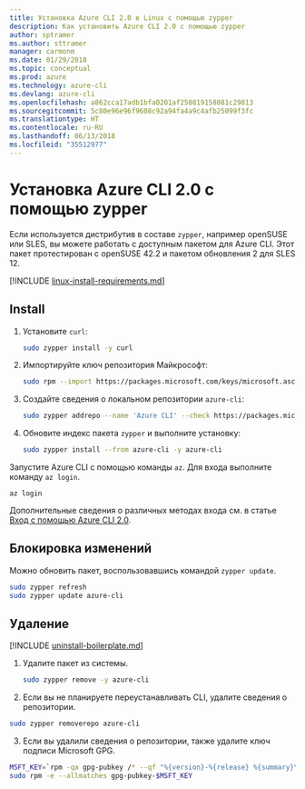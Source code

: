 ```yaml
---
title: Установка Azure CLI 2.0 в Linux с помощью zypper
description: Как установить Azure CLI 2.0 с помощью zypper
author: sptramer
ms.author: sttramer
manager: carmonm
ms.date: 01/29/2018
ms.topic: conceptual
ms.prod: azure
ms.technology: azure-cli
ms.devlang: azure-cli
ms.openlocfilehash: a862cca17adb1bfa0201af250819158081c29813
ms.sourcegitcommit: 5c80e96e96f9608c92a94fa4a9c4afb25099f3fc
ms.translationtype: HT
ms.contentlocale: ru-RU
ms.lasthandoff: 06/13/2018
ms.locfileid: "35512977"
---
```

# <a name="install-azure-cli-20-with-zypper"></a>Установка Azure CLI 2.0 с помощью zypper

Если используется дистрибутив в составе `zypper`, например openSUSE или SLES, вы можете работать с доступным пакетом для Azure CLI. Этот пакет протестирован с openSUSE 42.2 и пакетом обновления 2 для SLES 12.

[!INCLUDE [linux-install-requirements.md](includes/linux-install-requirements.md)]

## <a name="install"></a>Install

1. Установите `curl`:

   ```bash
   sudo zypper install -y curl
   ```

2. Импортируйте ключ репозитория Майкрософт:

   ```bash
   sudo rpm --import https://packages.microsoft.com/keys/microsoft.asc
   ```

3. Создайте сведения о локальном репозитории `azure-cli`:

   ```bash
   sudo zypper addrepo --name 'Azure CLI' --check https://packages.microsoft.com/yumrepos/azure-cli azure-cli
   ```

4. Обновите индекс пакета `zypper` и выполните установку:

   ```bash
   sudo zypper install --from azure-cli -y azure-cli
   ```

Запустите Azure CLI с помощью команды `az`. Для входа выполните команду `az login`.

```azurecli
az login
```

Дополнительные сведения о различных методах входа см. в статье [Вход с помощью Azure CLI 2.0](authenticate-azure-cli.md).

## <a name="update"></a>Блокировка изменений

Можно обновить пакет, воспользовавшись командой `zypper update`.

```bash
sudo zypper refresh
sudo zypper update azure-cli
```

## <a name="uninstall"></a>Удаление

[!INCLUDE [uninstall-boilerplate.md](includes/uninstall-boilerplate.md)]

1. Удалите пакет из системы.

    ```bash
    sudo zypper remove -y azure-cli
    ```

2. Если вы не планируете переустанавливать CLI, удалите сведения о репозитории.

  ```bash
  sudo zypper removerepo azure-cli
  ```

3. Если вы удалили сведения о репозитории, также удалите ключ подписи Microsoft GPG.

  ```bash
  MSFT_KEY=`rpm -qa gpg-pubkey /* --qf "%{version}-%{release} %{summary}\n" | grep Microsoft | awk '{print $1}'`
  sudo rpm -e --allmatches gpg-pubkey-$MSFT_KEY
  ```

